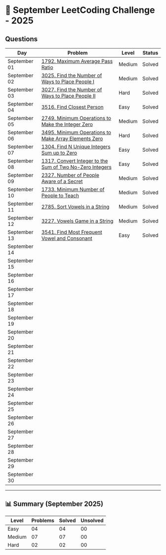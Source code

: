 # 📅 September LeetCoding Challenge - 2025

## Questions

| Day | Problem | Level | Status |
| --- | ------- | ----- | ------ |
| September 01 | [1792. Maximum Average Pass Ratio](https://leetcode.com/problems/maximum-average-pass-ratio/) | Medium | Solved |
| September 02 | [3025. Find the Number of Ways to Place People I](https://leetcode.com/problems/find-the-number-of-ways-to-place-people-i/) | Medium | Solved |
| September 03 | [3027. Find the Number of Ways to Place People II](https://leetcode.com/problems/find-the-number-of-ways-to-place-people-ii/) | Hard | Solved |
| September 04 | [3516. Find Closest Person](https://leetcode.com/problems/find-closest-person/) | Easy | Solved |
| September 05 | [2749. Minimum Operations to Make the Integer Zero](https://leetcode.com/problems/minimum-operations-to-make-the-integer-zero/) | Medium | Solved |
| September 06 | [3495. Minimum Operations to Make Array Elements Zero](https://leetcode.com/problems/minimum-operations-to-make-array-elements-zero/) | Hard | Solved |
| September 07 | [1304. Find N Unique Integers Sum up to Zero](https://leetcode.com/problems/find-n-unique-integers-sum-up-to-zero/) | Easy | Solved |
| September 08 | [1317. Convert Integer to the Sum of Two No-Zero Integers](https://leetcode.com/problems/convert-integer-to-the-sum-of-two-no-zero-integers/) |Easy | Solved |
| September 09 | [2327. Number of People Aware of a Secret](https://leetcode.com/problems/number-of-people-aware-of-a-secret/) | Medium | Solved |
| September 10 | [1733. Minimum Number of People to Teach](https://leetcode.com/problems/minimum-number-of-people-to-teach/) | Medium | Solved |
| September 11 | [2785. Sort Vowels in a String](https://leetcode.com/problems/sort-vowels-in-a-string/) | Medium | Solved |
| September 12 | [3227. Vowels Game in a String](https://leetcode.com/problems/vowels-game-in-a-string/) | Medium | Solved |
| September 13 | [3541. Find Most Frequent Vowel and Consonant](https://leetcode.com/problems/find-most-frequent-vowel-and-consonant/) | Easy | Solved |
| September 14 | []() |  |  |
| September 15 | []() |  |  |
| September 16 | []() |  |  |
| September 17 | []() |  |  |
| September 18 | []() |  |  |
| September 19 | []() |  |  |
| September 20 | []() |  |  |
| September 21 | []() |  |  |
| September 22 | []() |  |  |
| September 23 | []() |  |  |
| September 24 | []() |  |  |
| September 25 | []() |  |  |
| September 26 | []() |  |  |
| September 27 | []() |  |  |
| September 28 | []() |  |  |
| September 29 | []() |  |  |
| September 30 | []() |  |  |

---

## 📊 Summary (September 2025)

| Level  | Problems | Solved | Unsolved |
| ------ | -------- | ------ | -------- |
| Easy   | 04 | 04 | 00 |
| Medium | 07 | 07 | 00 |
| Hard   | 02 | 02 | 00 |

